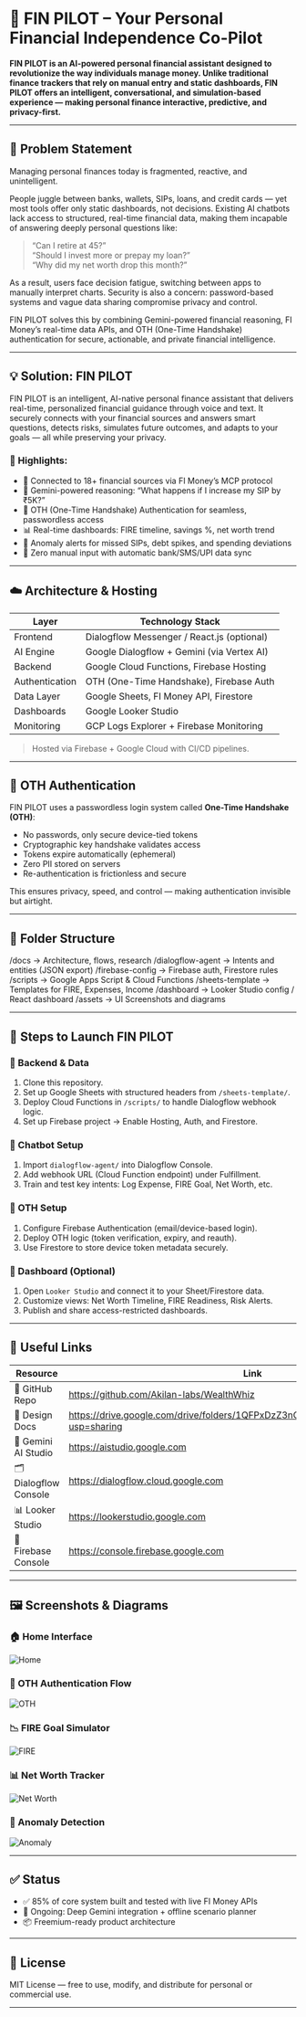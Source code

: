 # 🚀 FIN PILOT – Your Personal Financial Independence Co-Pilot  
**FIN PILOT is an AI-powered personal financial assistant designed to revolutionize the way individuals manage money. Unlike traditional finance trackers that rely on manual entry and static dashboards, FIN PILOT offers an intelligent, conversational, and simulation-based experience — making personal finance interactive, predictive, and privacy-first.**

---

## 🧠 Problem Statement

Managing personal finances today is fragmented, reactive, and unintelligent.

People juggle between banks, wallets, SIPs, loans, and credit cards — yet most tools offer only static dashboards, not decisions. Existing AI chatbots lack access to structured, real-time financial data, making them incapable of answering deeply personal questions like:  
> “Can I retire at 45?”  
> “Should I invest more or prepay my loan?”  
> “Why did my net worth drop this month?”

As a result, users face decision fatigue, switching between apps to manually interpret charts. Security is also a concern: password-based systems and vague data sharing compromise privacy and control.

FIN PILOT solves this by combining Gemini-powered financial reasoning, FI Money’s real-time data APIs, and OTH (One-Time Handshake) authentication for secure, actionable, and private financial intelligence.

---

## 💡 Solution: FIN PILOT

FIN PILOT is an intelligent, AI-native personal finance assistant that delivers real-time, personalized financial guidance through voice and text. It securely connects with your financial sources and answers smart questions, detects risks, simulates future outcomes, and adapts to your goals — all while preserving your privacy.

### 🔑 Highlights:
- 🔗 Connected to 18+ financial sources via FI Money’s MCP protocol
- 🧠 Gemini-powered reasoning: “What happens if I increase my SIP by ₹5K?”
- 🔐 OTH (One-Time Handshake) Authentication for seamless, passwordless access
- 📊 Real-time dashboards: FIRE timeline, savings %, net worth trend
- 🚨 Anomaly alerts for missed SIPs, debt spikes, and spending deviations
- 🧾 Zero manual input with automatic bank/SMS/UPI data sync

---

## ☁️ Architecture & Hosting

| Layer             | Technology Stack                          |
|------------------|--------------------------------------------|
| Frontend          | Dialogflow Messenger / React.js (optional)|
| AI Engine         | Google Dialogflow + Gemini (via Vertex AI)|
| Backend           | Google Cloud Functions, Firebase Hosting  |
| Authentication    | OTH (One-Time Handshake), Firebase Auth   |
| Data Layer        | Google Sheets, FI Money API, Firestore    |
| Dashboards        | Google Looker Studio                      |
| Monitoring        | GCP Logs Explorer + Firebase Monitoring   |

> Hosted via Firebase + Google Cloud with CI/CD pipelines.

---

## 🔐 OTH Authentication

FIN PILOT uses a passwordless login system called **One-Time Handshake (OTH)**:

- No passwords, only secure device-tied tokens
- Cryptographic key handshake validates access
- Tokens expire automatically (ephemeral)
- Zero PII stored on servers
- Re-authentication is frictionless and secure

This ensures privacy, speed, and control — making authentication invisible but airtight.

---

## 📁 Folder Structure

/docs → Architecture, flows, research
/dialogflow-agent → Intents and entities (JSON export)
/firebase-config → Firebase auth, Firestore rules
/scripts → Google Apps Script & Cloud Functions
/sheets-template → Templates for FIRE, Expenses, Income
/dashboard → Looker Studio config / React dashboard
/assets → UI Screenshots and diagrams


---

## 🚀 Steps to Launch FIN PILOT

### 🔧 Backend & Data
1. Clone this repository.
2. Set up Google Sheets with structured headers from `/sheets-template/`.
3. Deploy Cloud Functions in `/scripts/` to handle Dialogflow webhook logic.
4. Set up Firebase project → Enable Hosting, Auth, and Firestore.

### 🔧 Chatbot Setup
1. Import `dialogflow-agent/` into Dialogflow Console.
2. Add webhook URL (Cloud Function endpoint) under Fulfillment.
3. Train and test key intents: Log Expense, FIRE Goal, Net Worth, etc.

### 🔧 OTH Setup
1. Configure Firebase Authentication (email/device-based login).
2. Deploy OTH logic (token verification, expiry, and reauth).
3. Use Firestore to store device token metadata securely.

### 🔧 Dashboard (Optional)
1. Open `Looker Studio` and connect it to your Sheet/Firestore data.
2. Customize views: Net Worth Timeline, FIRE Readiness, Risk Alerts.
3. Publish and share access-restricted dashboards.

---

## 🔗 Useful Links

| Resource              | Link |
|-----------------------|------|
| 🔗 GitHub Repo        | https://github.com/Akilan-labs/WealthWhiz |
| 📄 Design Docs        | https://drive.google.com/drive/folders/1QFPxDzZ3nGdkFoTMiDemg1ddNwZdmMe6?usp=sharing |
| 🧠 Gemini AI Studio   | https://aistudio.google.com |
| 🗂️ Dialogflow Console | https://dialogflow.cloud.google.com |
| 📊 Looker Studio      | https://lookerstudio.google.com |
| 🔐 Firebase Console   | https://console.firebase.google.com |

---

## 🖼 Screenshots & Diagrams

### 🏠 Home Interface  
![Home](assets/home.png)

### 🔐 OTH Authentication Flow  
![OTH](assets/oth_auth_flow.png)

### 📉 FIRE Goal Simulator  
![FIRE](assets/fire_sim.png)

### 📊 Net Worth Tracker  
![Net Worth](assets/networth_chart.png)

### 🚨 Anomaly Detection  
![Anomaly](assets/anomaly_detection.png)

---

## ✅ Status

- ✅ 85% of core system built and tested with live FI Money APIs
- 🔄 Ongoing: Deep Gemini integration + offline scenario planner
- 📦 Freemium-ready product architecture

---

## 🔐 License

MIT License — free to use, modify, and distribute for personal or commercial use.

---

